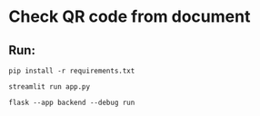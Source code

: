 
# Check QR code from document 

## Run: 
```
pip install -r requirements.txt 
```
```
streamlit run app.py
```
```
flask --app backend --debug run
```